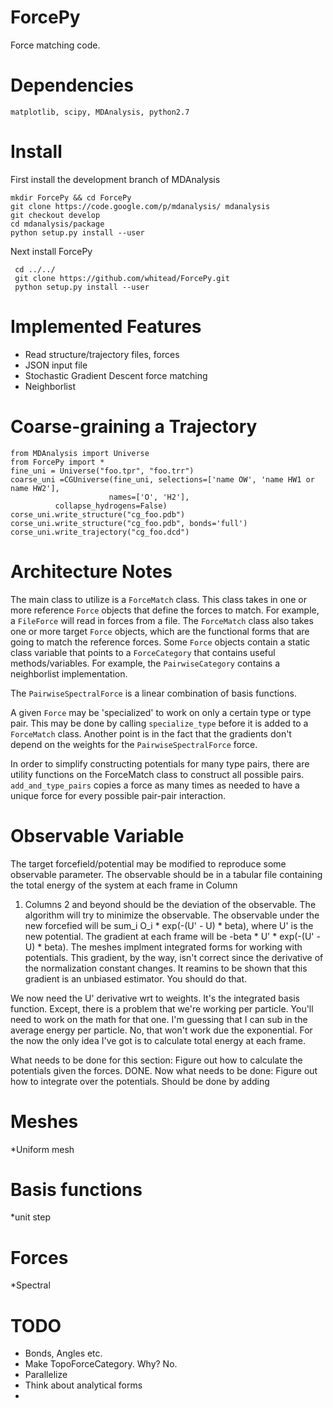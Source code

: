 ForcePy
=======

Force matching code.

Dependencies
==========
    matplotlib, scipy, MDAnalysis, python2.7

Install
===============

First install the development branch of MDAnalysis

    mkdir ForcePy && cd ForcePy
    git clone https://code.google.com/p/mdanalysis/ mdanalysis
    git checkout develop
    cd mdanalysis/package
    python setup.py install --user
    
Next install ForcePy
     
     cd ../../
     git clone https://github.com/whitead/ForcePy.git
     python setup.py install --user


Implemented Features 
==========
* Read structure/trajectory files, forces
* JSON input file
* Stochastic Gradient Descent force matching
* Neighborlist

Coarse-graining a Trajectory
==========
    from MDAnalysis import Universe
    from ForcePy import *
    fine_uni = Universe("foo.tpr", "foo.trr")
    coarse_uni =CGUniverse(fine_uni, selections=['name OW', 'name HW1 or name HW2'], 
                          names=['O', 'H2'], 
			  collapse_hydrogens=False)
    corse_uni.write_structure("cg_foo.pdb")
    corse_uni.write_structure("cg_foo.pdb", bonds='full')
    corse_uni.write_trajectory("cg_foo.dcd")
    



    

Architecture Notes
==================
The main class to utilize is a `ForceMatch` class. This class takes in one or more reference `Force` objects
that define the forces to match. For example, a `FileForce` will read in forces from a file. The
`ForceMatch` class also takes one or more target `Force` objects, which are the functional forms that are 
going to match the reference forces. Some `Force` objects contain a static class variable that points
to a `ForceCategory` that contains useful methods/variables. For example, the `PairwiseCategory` contains
a neighborlist implementation.

The `PairwiseSpectralForce` is a linear combination of basis
functions. 

A given `Force` may be 'specialized' to work on only a certain type or
type pair. This may be done by calling `specialize_type` before it is
added to a `ForceMatch` class. Another point is in the fact that the
gradients don't depend on the weights for the `PairwiseSpectralForce`
force.

In order to simplify constructing potentials for many type pairs,
there are utility functions on the ForceMatch class to construct all
possible pairs. `add_and_type_pairs` copies a force as many times as
needed to have a unique force for every possible pair-pair
interaction.

Observable Variable
===============

The target forcefield/potential may be modified to reproduce some
observable parameter.  The observable should be in a tabular file
containing the total energy of the system at each frame in Column
1. Columns 2 and beyond should be the deviation of the observable. The
algorithm will try to minimize the observable. The observable under the
new forcefied will be sum_i O_i * exp(-(U' - U) * beta), where U' is
the new potential. The gradient at each frame will be -beta * U' *
exp(-(U' - U) * beta). The meshes implment integrated forms for
working with potentials. This gradient, by the way, isn't correct
since the derivative of the normalization constant changes. It reamins
to be shown that this gradient is an unbiased estimator. You should do
that.

We now need the U' derivative wrt to weights. It's the integrated
basis function. Except, there is a problem that we're working per
particle. You'll need to work on the math for that one. I'm guessing
that I can sub in the average energy per particle. No, that won't work
due the exponential. For the now the only idea I've got is to
calculate total energy at each frame. 

What needs to be done for this section: Figure out how to calculate
the potentials given the forces. DONE. Now what needs to be done: Figure
out how to integrate over the potentials. Should be done by adding


Meshes
============
*Uniform mesh

Basis functions
=============
*unit step

Forces
=========
*Spectral 


TODO
==========
* Bonds, Angles etc.
* Make TopoForceCategory. Why? No.
* Parallelize
* Think about analytical forms
* 
